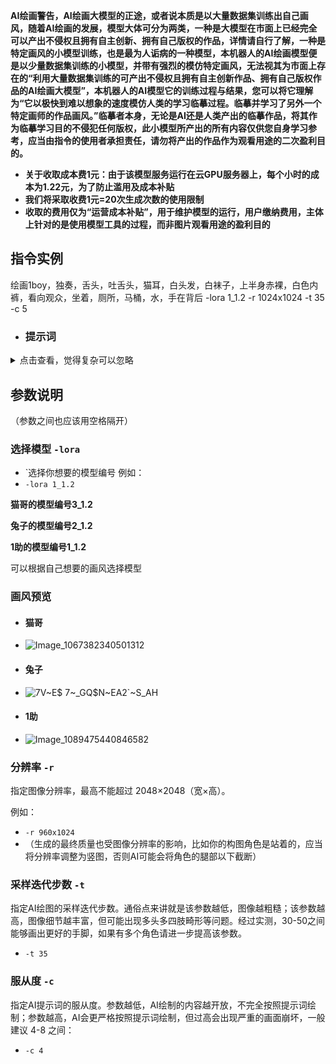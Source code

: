  **AI绘画警告，AI绘画大模型的正途，或者说本质是以大量数据集训练出自己画风，随着AI绘画的发展，模型大体可分为两类，一种是大模型在市面上已经完全可以产出不侵权且拥有自主创新、拥有自己版权的作品，详情请自行了解，一种是特定画风的小模型训练，也是最为人诟病的一种模型，本机器人的AI绘画模型便是以少量数据集训练的小模型，并带有强烈的模仿特定画风，无法视其为市面上存在的“利用大量数据集训练的可产出不侵权且拥有自主创新作品、拥有自己版权作品的AI绘画大模型”，本机器人的AI模型它的训练过程与结果，您可以将它理解为“它以极快到难以想象的速度模仿人类的学习临摹过程。临摹并学习了另外一个特定画师的作品画风。”临摹者本身，无论是AI还是人类产出的临摹作品，将其作为临摹学习目的不侵犯任何版权，此小模型所产出的所有内容仅供您自身学习参考，应当由指令的使用者承担责任，请勿将产出的作品作为观看用途的二次盈利目的。**

- **关于收取成本费1元：由于该模型服务运行在云GPU服务器上，每个小时的成本为1.22元，为了防止滥用及成本补贴**
- **我们将采取收费1元=20次生成次数的使用限制**
- **收取的费用仅为“运营成本补贴”，用于维护模型的运行，用户缴纳费用，主体上针对的是使用模型工具的过程，而非图片观看用途的盈利目的**

## 指令实例

绘画1boy，独奏，舌头，吐舌头，猫耳，白头发，白袜子，上半身赤裸，白色内裤，看向观众，坐着，厕所，马桶，水，手在背后
-lora 1_1.2 -r 1024x1024 -t 35 -c 5

- ### 提示词
<details>
    <summary>点击查看，觉得复杂可以忽略</summary>
顾名思义，提示AI该画什么，可以前往：https://tags-dev.novelai.dev/ 学习提示词的应用。

常用提示词包括人物特征、服装特征、情境与环境等。以下是一个具体的例子：


1boy，独奏，舌头，吐舌头，猫耳，白头发，白袜子，上半身赤裸，白色内裤，看向观众，坐着，厕所，马桶，水，手在背后


#### 说明：

- **角色特征**：
  - 角色数量：1个男孩（1boy）
  - 外貌：白头发、猫耳、舌头
  - 身体：上半身赤裸

- **服装特征**：
  - 袜子：白袜子
  - 内衣：白色内裤

- **情境与环境**：
  - 动作：坐着、手在背后、吐舌头
  - 场景：厕所、马桶、水

- **视角**：看向观众
- **独奏**：强调只有一个男孩

### 提示词使用建议：

- **提示词必须使用，逗号隔开**。
- **避免使用口语化句子**，尽量使用动词、名词。
 - 错误提示词例子：2个男孩站在草地上亲吻
 -  正确提示词例子：2boy，站着，草地，亲吻
 
  - 错误提示词例子：小男孩旁边的地上放着鸡蛋
  - 正确提示词例子：1boy，地面，鸡蛋

  - 错误提示词例子：小男孩手里拿着内裤
  - 正确提示词例子：1boy，手，拿着，内裤
- **也尽量不要使用形容词**，如“温柔”、“美丽”、“可爱”、“害羞”之类的形容词，这些词意义不大，反而会影响提示词的关联度。

---
</details>

## 参数说明
（参数之间也应该用空格隔开）
### 选择模型 `-lora`
- `选择你想要的模型编号
例如：
- `-lora 1_1.2`

  
  
**猫哥的模型编号3_1.2**

**兔子的模型编号2_1.2**

**1助的模型编号1_1.2**

  
可以根据自己想要的画风选择模型
### 画风预览
- #### 猫哥
- ![Image_1067382340501312](https://github.com/user-attachments/assets/46bcab0d-5efa-40d2-aec1-207a037d954c)

- #### 兔子
- ![7V~E$ 7~_GQ$N~EA2`~S_AH](https://github.com/user-attachments/assets/8fab67d0-3ad5-424b-8690-4cf3268219cb)

- #### 1助
- ![Image_1089475440846582](https://github.com/user-attachments/assets/c35fadf2-8442-4a3e-abbf-f59f35130250)

### 分辨率 `-r`
指定图像分辨率，最高不能超过 2048×2048（宽×高）。

例如：

- `-r 960x1024`
- （生成的最终质量也受图像分辨率的影响，比如你的构图角色是站着的，应当将分辨率调整为竖图，否则AI可能会将角色的腿部以下截断）

### 采样迭代步数 `-t`
指定AI绘图的采样迭代步数。通俗点来讲就是该参数越低，图像越粗糙；该参数越高，图像细节越丰富，但可能出现多头多四肢畸形等问题。经过实测，30-50之间能够画出更好的手脚，如果有多个角色请进一步提高该参数。

- `-t 35`

### 服从度 `-c`
指定AI提示词的服从度。参数越低，AI绘制的内容越开放，不完全按照提示词绘制；参数越高，AI会更严格按照提示词绘制，但过高会出现严重的画面崩坏，一般建议 4-8 之间：

- `-c 4`
